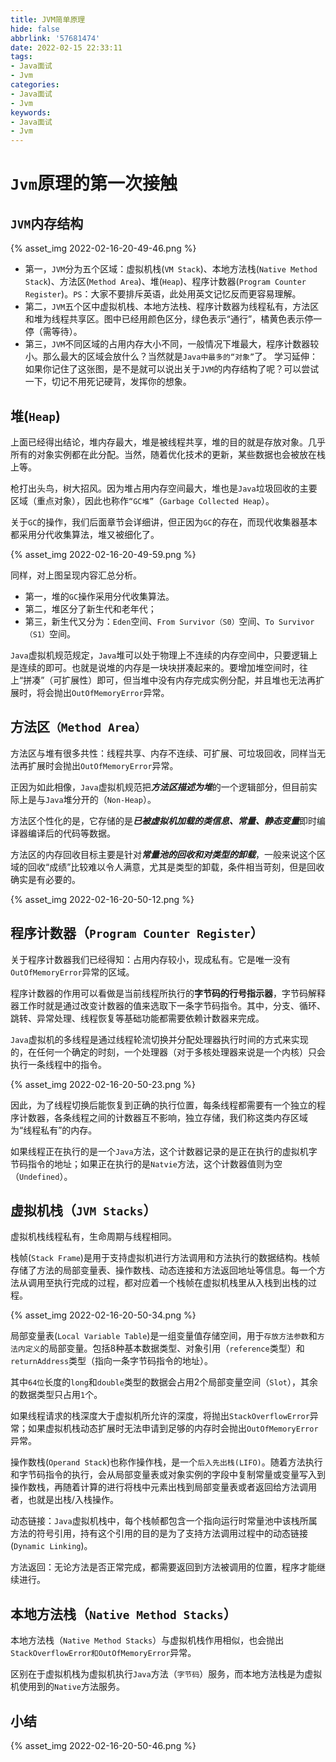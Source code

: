 ```yaml
---
title: JVM简单原理
hide: false
abbrlink: '57681474'
date: 2022-02-15 22:33:11
tags:
- Java面试
- Jvm
categories:
- Java面试
- Jvm
keywords:
- Java面试
- Jvm
---
```


# ``Jvm``原理的第一次接触

## ``JVM``内存结构

<!-- more -->

{% asset_img 2022-02-16-20-49-46.png %}

- 第一，``JVM``分为五个区域：虚拟机栈(``VM Stack``)、本地方法栈(``Native Method Stack``)、方法区(``Method Area``)、堆(``Heap``)、程序计数器(``Program Counter Register``)。``PS``：大家不要排斥英语，此处用英文记忆反而更容易理解。
- 第二，``JVM``五个区中虚拟机栈、本地方法栈、程序计数器为线程私有，方法区和堆为线程共享区。图中已经用颜色区分，绿色表示“通行”，橘黄色表示停一停（需等待）。
- 第三，``JVM``不同区域的占用内存大小不同，一般情况下堆最大，程序计数器较小。那么最大的区域会放什么？当然就是``Java中最多的“对象”``了。
学习延伸：如果你记住了这张图，是不是就可以说出关于``JVM``的内存结构了呢？可以尝试一下，切记不用死记硬背，发挥你的想象。


## 堆(``Heap``)

上面已经得出结论，堆内存最大，堆是被线程共享，堆的目的就是存放对象。几乎所有的对象实例都在此分配。当然，随着优化技术的更新，某些数据也会被放在栈上等。

枪打出头鸟，树大招风。因为堆占用内存空间最大，堆也是``Java``垃圾回收的主要区域（重点对象），因此也称作``“GC堆”``（``Garbage Collected Heap``）。

关于``GC``的操作，我们后面章节会详细讲，但正因为``GC``的存在，而现代收集器基本都采用分代收集算法，堆又被细化了。


{% asset_img 2022-02-16-20-49-59.png %}

同样，对上图呈现内容汇总分析。

- 第一，堆的``GC``操作采用分代收集算法。
- 第二，堆区分了新生代和老年代；
- 第三，新生代又分为：``Eden``空间、``From Survivor（S0）``空间、``To Survivor（S1）``空间。

``Java``虚拟机规范规定，``Java``堆可以处于物理上不连续的内存空间中，只要逻辑上是连续的即可。也就是说堆的内存是一块块拼凑起来的。要增加堆空间时，往上“拼凑”（可扩展性）即可，但当堆中没有内存完成实例分配，并且堆也无法再扩展时，将会抛出``OutOfMemoryError``异常。

## 方法区``（Method Area）``

方法区与堆有很多共性：线程共享、内存不连续、可扩展、可垃圾回收，同样当无法再扩展时会抛出``OutOfMemoryError``异常。

正因为如此相像，``Java``虚拟机规范把***方法区描述为堆***的一个逻辑部分，但目前实际上是与``Java``堆分开的（``Non-Heap``）。

方法区个性化的是，它存储的是***已被虚拟机加载的类信息、常量、静态变量***即时编译器编译后的代码等数据。

方法区的内存回收目标主要是针对***常量池的回收和对类型的卸载***，一般来说这个区域的回收“成绩”比较难以令人满意，尤其是类型的卸载，条件相当苛刻，但是回收确实是有必要的。


{% asset_img 2022-02-16-20-50-12.png %}


## 程序计数器（``Program Counter Register``）

关于程序计数器我们已经得知：占用内存较小，现成私有。它是唯一没有``OutOfMemoryError``异常的区域。

程序计数器的作用可以看做是当前线程所执行的**字节码的行号指示器**，字节码解释器工作时就是通过改变计数器的值来选取下一条字节码指令。其中，分支、循环、跳转、异常处理、线程恢复等基础功能都需要依赖计数器来完成。

``Java``虚拟机的多线程是通过线程轮流切换并分配处理器执行时间的方式来实现的，在任何一个确定的时刻，一个处理器（对于多核处理器来说是一个内核）只会执行一条线程中的指令。


{% asset_img 2022-02-16-20-50-23.png %}



因此，为了线程切换后能恢复到正确的执行位置，每条线程都需要有一个独立的程序计数器，各条线程之间的计数器互不影响，独立存储，我们称这类内存区域为“线程私有”的内存。

如果线程正在执行的是一个``Java``方法，这个计数器记录的是正在执行的虚拟机字节码指令的地址；如果正在执行的是``Natvie``方法，这个计数器值则为空（``Undefined``）。

## 虚拟机栈（``JVM Stacks``）

虚拟机栈线程私有，生命周期与线程相同。

栈帧(``Stack Frame``)是用于支持虚拟机进行方法调用和方法执行的数据结构。栈帧存储了方法的局部变量表、操作数栈、动态连接和方法返回地址等信息。每一个方法从调用至执行完成的过程，都对应着一个栈帧在虚拟机栈里从入栈到出栈的过程。


{% asset_img 2022-02-16-20-50-34.png %}


局部变量表(``Local Variable Table``)是一组变量值存储空间，用于``存放方法参数``和``方法内定义``的局部变量。包括8种基本数据类型、对象引用（``reference``类型）和``returnAddress``类型（指向一条字节码指令的地址）。

其中``64位``长度的``long``和``double``类型的数据会占用2个局部变量空间（``Slot``），其余的数据类型只占用``1``个。

如果线程请求的栈深度大于虚拟机所允许的深度，将抛出``StackOverflowError``异常；如果虚拟机栈动态扩展时无法申请到足够的内存时会抛出``OutOfMemoryError``异常。

操作数栈(``Operand Stack``)也称作操作栈，是一个``后入先出栈(LIFO)``。随着方法执行和字节码指令的执行，会从局部变量表或对象实例的字段中复制常量或变量写入到操作数栈，再随着计算的进行将栈中元素出栈到局部变量表或者返回给方法调用者，也就是出栈/入栈操作。

动态链接：``Java``虚拟机栈中，每个栈帧都包含一个指向运行时常量池中该栈所属方法的符号引用，持有这个引用的目的是为了支持方法调用过程中的动态链接(``Dynamic Linking``)。

方法返回：无论方法是否正常完成，都需要返回到方法被调用的位置，程序才能继续进行。

## 本地方法栈（``Native Method Stacks``）

本地方法栈（``Native Method Stacks``）与虚拟机栈作用相似，也会抛出``StackOverflowError和OutOfMemoryError``异常。

区别在于虚拟机栈为虚拟机执行``Java``方法（``字节码``）服务，而本地方法栈是为虚拟机使用到的``Native``方法服务。


## 小结


{% asset_img 2022-02-16-20-50-46.png %}








